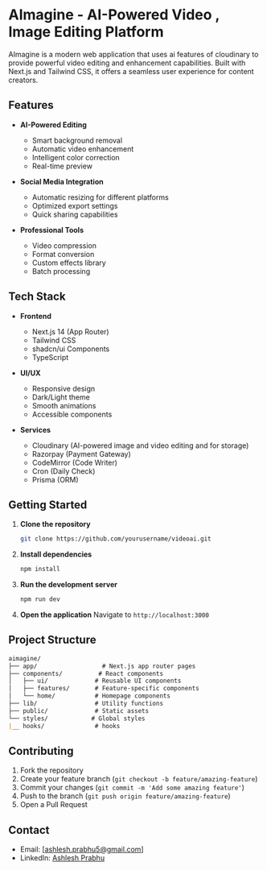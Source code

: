 # AImagine - AI-Powered Video , Image Editing Platform

AImagine is a modern web application that uses ai features of cloudinary to  provide powerful video editing and enhancement capabilities. Built with Next.js and Tailwind CSS, it offers a seamless user experience for content creators.

## Features

- **AI-Powered Editing**
  - Smart background removal
  - Automatic video enhancement
  - Intelligent color correction
  - Real-time preview

- **Social Media Integration**
  - Automatic resizing for different platforms
  - Optimized export settings
  - Quick sharing capabilities

- **Professional Tools**
  - Video compression
  - Format conversion
  - Custom effects library
  - Batch processing

## Tech Stack

- **Frontend**
  - Next.js 14 (App Router)
  - Tailwind CSS
  - shadcn/ui Components
  - TypeScript

- **UI/UX**
  - Responsive design
  - Dark/Light theme
  - Smooth animations
  - Accessible components

- **Services**
  - Cloudinary (AI-powered image and video editing and for storage)
  - Razorpay (Payment Gateway)
  - CodeMirror (Code Writer)
  - Cron (Daily Check)
  - Prisma (ORM)

## Getting Started

1. **Clone the repository**

    ```bash
    git clone https://github.com/yourusername/videoai.git
    ```

2. **Install dependencies**

    ```bash
    npm install
    ```

3. **Run the development server**

    ```bash
    npm run dev
    ```

4. **Open the application**
    Navigate to `http://localhost:3000`

## Project Structure

``` md
aimagine/
├── app/                  # Next.js app router pages
├── components/          # React components
│   ├── ui/             # Reusable UI components
│   ├── features/       # Feature-specific components
│   └── home/           # Homepage components
├── lib/                # Utility functions
├── public/             # Static assets
└── styles/            # Global styles
|__ hooks/              # hooks
```

## Contributing

1. Fork the repository
2. Create your feature branch (`git checkout -b feature/amazing-feature`)
3. Commit your changes (`git commit -m 'Add some amazing feature'`)
4. Push to the branch (`git push origin feature/amazing-feature`)
5. Open a Pull Request

## Contact

- Email: [ashlesh.prabhu5@gmail.com]
- LinkedIn: [Ashlesh Prabhu](https://www.linkedin.com/in/ashlesh-prabhu-bb457b312/)
